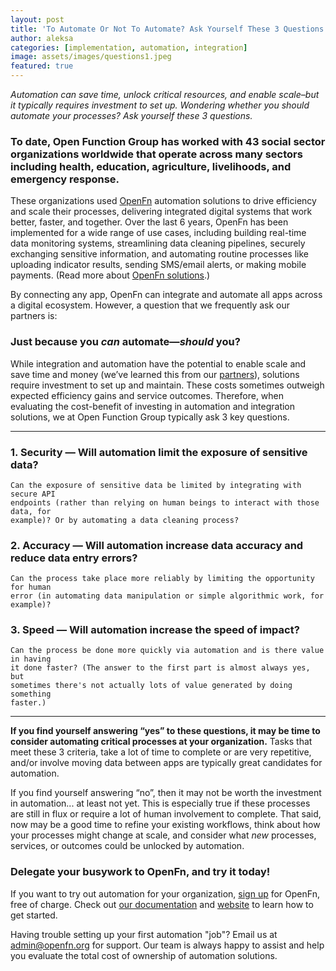 ```yaml
---
layout: post
title: 'To Automate Or Not To Automate? Ask Yourself These 3 Questions.'
author: aleksa
categories: [implementation, automation, integration]
image: assets/images/questions1.jpeg
featured: true
---
```


_Automation can save time, unlock critical resources, and enable scale–but it
typically requires investment to set up. Wondering whether you should automate
your processes? Ask yourself these 3 questions._

### To date, Open Function Group has worked with 43 social sector organizations worldwide that operate across many sectors including health, education, agriculture, livelihoods, and emergency response.

These organizations used [OpenFn](https://openfn.org) automation solutions to
drive efficiency and scale their processes, delivering integrated digital
systems that work better, faster, and together. Over the last 6 years, OpenFn
has been implemented for a wide range of use cases, including building real-time
data monitoring systems, streamlining data cleaning pipelines, securely
exchanging sensitive information, and automating routine processes like
uploading indicator results, sending SMS/email alerts, or making mobile
payments. (Read more about [OpenFn solutions](https://openfn.org/solutions).)

By connecting any app, OpenFn can integrate and automate all apps across a
digital ecosystem. However, a question that we frequently ask our partners is:

### Just because you _can_ automate—_should_ you?

While integration and automation have the potential to enable scale and save
time and money (we’ve learned this from our
[partners](https:openfn.org/clients)), solutions require investment to set up
and maintain. These costs sometimes outweigh expected efficiency gains and
service outcomes. Therefore, when evaluating the cost-benefit of investing in
automation and integration solutions, we at Open Function Group typically ask 3
key questions.
- - -

### 1. Security — Will automation limit the exposure of sensitive data?

    Can the exposure of sensitive data be limited by integrating with secure API
    endpoints (rather than relying on human beings to interact with those data, for
    example)? Or by automating a data cleaning process?

### 2. Accuracy — Will automation increase data accuracy and reduce data entry errors?

    Can the process take place more reliably by limiting the opportunity for human
    error (in automating data manipulation or simple algorithmic work, for
    example)?

### 3. Speed — Will automation increase the speed of impact?

    Can the process be done more quickly via automation and is there value in having
    it done faster? (The answer to the first part is almost always yes, but
    sometimes there's not actually lots of value generated by doing something
    faster.)

- - -

**If you find yourself answering “yes” to these questions, it may be time to consider automating critical processes at your organization.** Tasks that meet these 3 criteria, take a lot of time to complete or are very
repetitive, and/or involve moving data between apps are typically great
candidates for automation.

If you find yourself answering “no”, then it may not be worth the investment in
automation... at least not yet. This is especially true if these processes are
still in flux or require a lot of human involvement to complete. That said, now
may be a good time to refine your existing workflows, think about how your
processes might change at scale, and consider what _new_ processes, services, or
outcomes could be unlocked by automation.

### Delegate your busywork to OpenFn, and try it today!

If you want to try out automation for your organization,
[sign up](https://openfn.org/signup) for OpenFn, free of charge. Check out
[our documentation](https://docs.openfn.org/) and [website](http://openfn.org)
to learn how to get started.

Having trouble setting up your first automation "job"? Email us at
[admin@openfn.org](mailto:admin@openfn.org_) for support. Our team is always happy to assist and help you evaluate the total cost of
ownership of automation solutions.
